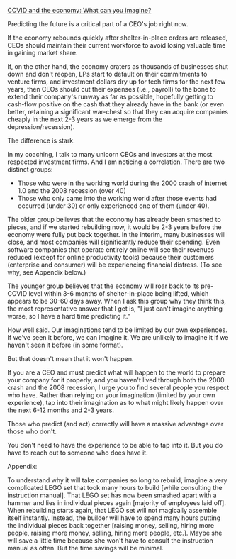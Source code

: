 [COVID and the economy: What can you imagine?](https://docs.google.com/document/d/1_LT4Auz_T1xSBDm9EbhVUpzCAzDXD-R20EVOOvhfjWI/edit)

Predicting the future is a critical part of a CEO's job right now.

If the economy rebounds quickly after shelter-in-place orders are released, CEOs should maintain their current workforce to avoid losing valuable time in gaining market share.

If, on the other hand, the economy craters as thousands of businesses shut down and don't reopen, LPs start to default on their commitments to venture firms, and investment dollars dry up for tech firms for the next few years, then CEOs should cut their expenses (i.e., payroll) to the bone to extend their company's runway as far as possible, hopefully getting to cash-flow positive on the cash that they already have in the bank (or even better, retaining a significant war-chest so that they can acquire companies cheaply in the next 2-3 years as we emerge from the depression/recession).

The difference is stark.

In my coaching, I talk to many unicorn CEOs and investors at the most respected investment firms. And I am noticing a correlation. There are two distinct groups:

- Those who were in the working world during the 2000 crash of internet 1.0 and the 2008 recession (over 40\)
- Those who only came into the working world after those events had occurred (under 30\) or only experienced one of them (under 40).

The older group believes that the economy has already been smashed to pieces, and if we started rebuilding now, it would be 2-3 years before the economy were fully put back together. In the interim, many businesses will close, and most companies will significantly reduce their spending. Even software companies that operate entirely online will see their revenues reduced (except for online productivity tools) because their customers (enterprise and consumer) will be experiencing financial distress. (To see why, see Appendix below.)

The younger group believes that the economy will roar back to its pre-COVID level within 3-6 months of shelter-in-place being lifted, which appears to be 30-60 days away. When I ask this group why they think this, the most representative answer that I get is, "I just can't imagine anything worse, so I have a hard time predicting it."

How well said. Our imaginations tend to be limited by our own experiences. If we've seen it before, we can imagine it. We are unlikely to imagine it if we haven't seen it before (in some format).

But that doesn't mean that it won't happen.

If you are a CEO and must predict what will happen to the world to prepare your company for it properly, and you haven't lived through both the 2000 crash and the 2008 recession, I urge you to find several people you respect who have. Rather than relying on your imagination (limited by your own experience), tap into their imagination as to what might likely happen over the next 6-12 months and 2-3 years.

Those who predict (and act) correctly will have a massive advantage over those who don't.

You don't need to have the experience to be able to tap into it. But you do have to reach out to someone who does have it.

Appendix:

To understand why it will take companies so long to rebuild, imagine a very complicated LEGO set that took many hours to build \[while consulting the instruction manual\]. That LEGO set has now been smashed apart with a hammer and lies in individual pieces again \[majority of employees laid off\]. When rebuilding starts again, that LEGO set will not magically assemble itself instantly. Instead, the builder will have to spend many hours putting the individual pieces back together \[raising money, selling, hiring more people, raising more money, selling, hiring more people, etc.\]. Maybe she will save a little time because she won't have to consult the instruction manual as often. But the time savings will be minimal.
